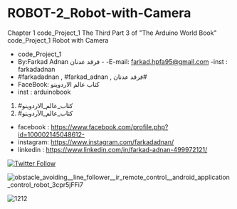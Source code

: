 # ROBOT-2_Robot-with-Camera
Chapter 1 code_Project_1 The Third Part 3  of "The Arduino World Book" code_Project_1 Robot with Camera
- code_Project_1
-  By:Farkad Adnan فرقد عدنان - 
 -E-mail: farkad.hpfa95@gmail.com 
-inst : farkadadnan 
- #farkadadnan , #farkad_adnan , فرقد عدنان# 
- FaceBook: كتاب عالم الاردوينو 
- inst : arduinobook
1. #كتاب_عالم_الاردوينو
2. #كتاب_عالم_الآردوينو

* facebook : https://www.facebook.com/profile.php?id=100002145048612-
* instagram:  https://www.instagram.com/farkadadnan/
* linkedin : https://www.linkedin.com/in/farkad-adnan-499972121/

 <p>
 <a href='https://mobile.twitter.com/farkadadnan'>
        <img alt="Twitter Follow" src="https://img.shields.io/twitter/follow/farkadadnan?label=%40farkadadnan&style=social" alt='Twitter' align="center"/>
    </a>
</p>
 
 
![obstacle_avoiding__line_follower__ir_remote_control__android_application_control_robot_3cpr5jFFi7](https://user-images.githubusercontent.com/35774039/174460367-40c813b6-5b42-442b-957b-5ac70cf4af04.png)

![1212](https://user-images.githubusercontent.com/35774039/174460382-5368fddf-fc71-419c-a167-9db3a0513290.JPG)

